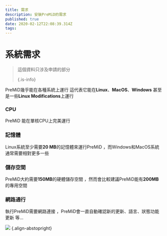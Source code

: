 ```yaml
---
title: 需求
description: 安裝PreMiD的需求
published: true
date: 2020-02-12T22:08:39.314Z
tags:
---
```


# 系統需求

> 這個資料只涉及申請的部分 
> 
> {.is-info}

PreMiD幾乎能在各種系統上運行 這代表它能在**Linux**、**MacOS**、**Windows** 甚至是一些**Linux Modifications**上運行

### CPU
PreMiD 能在單核CPU上完美運行

### 記憶體
Linux系統至少需要**20 MB**的記憶體來運行PreMiD ，而Windows和MacOS系統通常需要相對更多一些

### 儲存空間
PreMiD大約需要**150MB**的硬體儲存空間 ，然而會比較建議PreMiD能有**200MB**的專用空間

### 網路通行
執行PreMiD需要網路連接 ，PreMiD會一直自動確認新的更新、語言、狀態功能更新 等...

![](https://a.icons8.com/ViUXyjOj/f4tFww/svg.svg) {.align-abstopright}